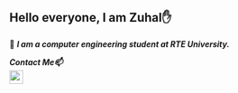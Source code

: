  ## Hello everyone, I am Zuhal✋

💬 ***I am a computer engineering student at RTE University.***

***Contact Me📫*** <br>
[<img align="left" height="24" width="24" src="https://cdn.jsdelivr.net/npm/simple-icons@v4/icons/gmail.svg" />][gmail]
<br />

[gmail]: mailto:zuhal_altas20@erdogan.edu.tr
<br />
